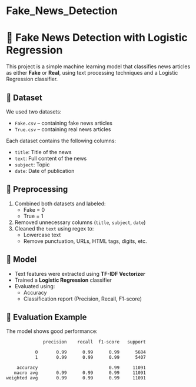 # Fake_News_Detection



# 📰 Fake News Detection with Logistic Regression

This project is a simple machine learning model that classifies news articles as either **Fake** or **Real**, using text processing techniques and a Logistic Regression classifier.

## 📁 Dataset

We used two datasets:
- `Fake.csv` – containing fake news articles
- `True.csv` – containing real news articles

Each dataset contains the following columns:
- `title`: Title of the news
- `text`: Full content of the news
- `subject`: Topic
- `date`: Date of publication

## 🧹 Preprocessing

1. Combined both datasets and labeled:
   - Fake = 0
   - True = 1
2. Removed unnecessary columns (`title`, `subject`, `date`)
3. Cleaned the `text` using regex to:
   - Lowercase text
   - Remove punctuation, URLs, HTML tags, digits, etc.

## 🧠 Model

- Text features were extracted using **TF-IDF Vectorizer**
- Trained a **Logistic Regression** classifier
- Evaluated using:
  - Accuracy
  - Classification report (Precision, Recall, F1-score)

## 🧪 Evaluation Example

The model shows good performance:

```text
              precision    recall  f1-score   support

           0       0.99      0.99      0.99      5684
           1       0.99      0.99      0.99      5407

    accuracy                           0.99     11091
   macro avg       0.99      0.99      0.99     11091
weighted avg       0.99      0.99      0.99     11091
